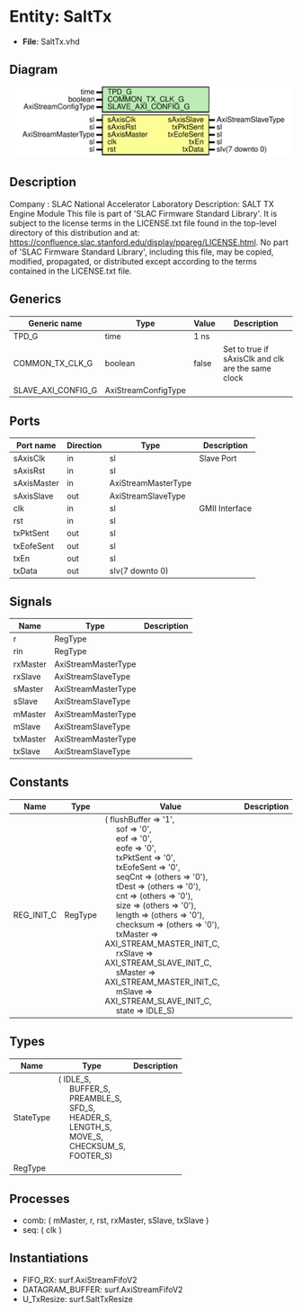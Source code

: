 # Entity: SaltTx

- **File**: SaltTx.vhd
## Diagram

![Diagram](SaltTx.svg "Diagram")
## Description

Company    : SLAC National Accelerator Laboratory
Description: SALT TX Engine Module
This file is part of 'SLAC Firmware Standard Library'.
It is subject to the license terms in the LICENSE.txt file found in the
top-level directory of this distribution and at:
   https://confluence.slac.stanford.edu/display/ppareg/LICENSE.html.
No part of 'SLAC Firmware Standard Library', including this file,
may be copied, modified, propagated, or distributed except according to
the terms contained in the LICENSE.txt file.
## Generics

| Generic name       | Type                | Value | Description                                        |
| ------------------ | ------------------- | ----- | -------------------------------------------------- |
| TPD_G              | time                | 1 ns  |                                                    |
| COMMON_TX_CLK_G    | boolean             | false | Set to true if sAxisClk and clk are the same clock |
| SLAVE_AXI_CONFIG_G | AxiStreamConfigType |       |                                                    |
## Ports

| Port name   | Direction | Type                | Description    |
| ----------- | --------- | ------------------- | -------------- |
| sAxisClk    | in        | sl                  | Slave Port     |
| sAxisRst    | in        | sl                  |                |
| sAxisMaster | in        | AxiStreamMasterType |                |
| sAxisSlave  | out       | AxiStreamSlaveType  |                |
| clk         | in        | sl                  | GMII Interface |
| rst         | in        | sl                  |                |
| txPktSent   | out       | sl                  |                |
| txEofeSent  | out       | sl                  |                |
| txEn        | out       | sl                  |                |
| txData      | out       | slv(7 downto 0)     |                |
## Signals

| Name     | Type                | Description |
| -------- | ------------------- | ----------- |
| r        | RegType             |             |
| rin      | RegType             |             |
| rxMaster | AxiStreamMasterType |             |
| rxSlave  | AxiStreamSlaveType  |             |
| sMaster  | AxiStreamMasterType |             |
| sSlave   | AxiStreamSlaveType  |             |
| mMaster  | AxiStreamMasterType |             |
| mSlave   | AxiStreamSlaveType  |             |
| txMaster | AxiStreamMasterType |             |
| txSlave  | AxiStreamSlaveType  |             |
## Constants

| Name       | Type    | Value                                                                                                                                                                                                                                                                                                                                                                                                                                                                                                                                                                                                                                                                                                                                                                                                                                                                                                                                                                                                                                                                                                                                                                                                                     | Description |
| ---------- | ------- | ------------------------------------------------------------------------------------------------------------------------------------------------------------------------------------------------------------------------------------------------------------------------------------------------------------------------------------------------------------------------------------------------------------------------------------------------------------------------------------------------------------------------------------------------------------------------------------------------------------------------------------------------------------------------------------------------------------------------------------------------------------------------------------------------------------------------------------------------------------------------------------------------------------------------------------------------------------------------------------------------------------------------------------------------------------------------------------------------------------------------------------------------------------------------------------------------------------------------- | ----------- |
| REG_INIT_C | RegType |  (       flushBuffer => '1',<br><span style="padding-left:20px">       sof         => '0',<br><span style="padding-left:20px">       eof         => '0',<br><span style="padding-left:20px">       eofe        => '0',<br><span style="padding-left:20px">       txPktSent   => '0',<br><span style="padding-left:20px">       txEofeSent  => '0',<br><span style="padding-left:20px">       seqCnt      => (others => '0'),<br><span style="padding-left:20px">       tDest       => (others => '0'),<br><span style="padding-left:20px">       cnt         => (others => '0'),<br><span style="padding-left:20px">       size        => (others => '0'),<br><span style="padding-left:20px">       length      => (others => '0'),<br><span style="padding-left:20px">       checksum    => (others => '0'),<br><span style="padding-left:20px">       txMaster    => AXI_STREAM_MASTER_INIT_C,<br><span style="padding-left:20px">       rxSlave     => AXI_STREAM_SLAVE_INIT_C,<br><span style="padding-left:20px">       sMaster     => AXI_STREAM_MASTER_INIT_C,<br><span style="padding-left:20px">       mSlave      => AXI_STREAM_SLAVE_INIT_C,<br><span style="padding-left:20px">       state       => IDLE_S) |             |
## Types

| Name      | Type                                                                                                                                                                                                                                                                                                                                                                                      | Description |
| --------- | ----------------------------------------------------------------------------------------------------------------------------------------------------------------------------------------------------------------------------------------------------------------------------------------------------------------------------------------------------------------------------------------- | ----------- |
| StateType | ( IDLE_S,<br><span style="padding-left:20px"> BUFFER_S,<br><span style="padding-left:20px"> PREAMBLE_S,<br><span style="padding-left:20px"> SFD_S,<br><span style="padding-left:20px"> HEADER_S,<br><span style="padding-left:20px"> LENGTH_S,<br><span style="padding-left:20px"> MOVE_S,<br><span style="padding-left:20px"> CHECKSUM_S,<br><span style="padding-left:20px"> FOOTER_S)  |             |
| RegType   |                                                                                                                                                                                                                                                                                                                                                                                           |             |
## Processes
- comb: ( mMaster, r, rst, rxMaster, sSlave, txSlave )
- seq: ( clk )
## Instantiations

- FIFO_RX: surf.AxiStreamFifoV2
- DATAGRAM_BUFFER: surf.AxiStreamFifoV2
- U_TxResize: surf.SaltTxResize
